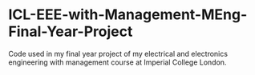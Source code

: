 # ICL-EEE-with-Management-MEng-Final-Year-Project
Code used in my final year project of my electrical and electronics engineering with management course at Imperial College London.
